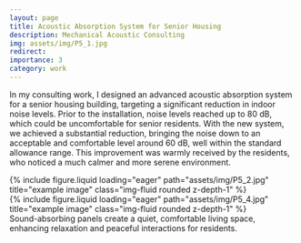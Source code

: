 ```yaml
---
layout: page
title: Acoustic Absorption System for Senior Housing
description: Mechanical Acoustic Consulting
img: assets/img/P5_1.jpg
redirect:
importance: 3
category: work
---
```


In my consulting work, I designed an advanced acoustic absorption system for a senior housing building, targeting a significant reduction in indoor noise levels. Prior to the installation, noise levels reached up to 80 dB, which could be uncomfortable for senior residents. With the new system, we achieved a substantial reduction, bringing the noise down to an acceptable and comfortable level around 60 dB, well within the standard allowance range. This improvement was warmly received by the residents, who noticed a much calmer and more serene environment.

<div class="row">
    <div class="col-sm-8 mt-3 mt-md-0">
        {% include figure.liquid loading="eager" path="assets/img/P5_2.jpg" title="example image" class="img-fluid rounded z-depth-1" %}
    </div>
    <div class="col-sm-6 mt-3 mt-md-0">
        {% include figure.liquid loading="eager" path="assets/img/P5_4.jpg" title="example image" class="img-fluid rounded z-depth-1" %}
    </div>
</div>
<div class="caption">
    Sound-absorbing panels create a quiet, comfortable living space, enhancing relaxation and peaceful interactions for residents.
</div>
